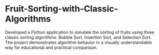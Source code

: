 # Fruit-Sorting-with-Classic-Algorithms
Developed a Python application to simulate the sorting of fruits using three classic sorting algorithms: Bubble Sort, Insertion Sort, and Selection Sort. The project demonstrates algorithm behavior in a visually understandable way for educational and practical comparison.

